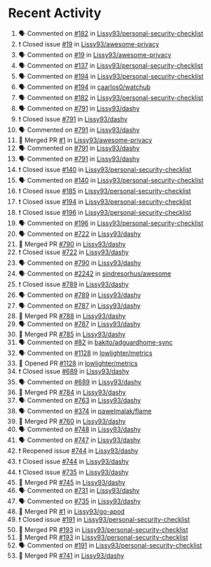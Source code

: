 # Recent Activity

<!--START_SECTION:activity-->
1. 🗣 Commented on [#182](https://github.com/Lissy93/personal-security-checklist/issues/182) in [Lissy93/personal-security-checklist](https://github.com/Lissy93/personal-security-checklist)
2. ❗️ Closed issue [#19](https://github.com/Lissy93/awesome-privacy/issues/19) in [Lissy93/awesome-privacy](https://github.com/Lissy93/awesome-privacy)
3. 🗣 Commented on [#19](https://github.com/Lissy93/awesome-privacy/issues/19) in [Lissy93/awesome-privacy](https://github.com/Lissy93/awesome-privacy)
4. 🗣 Commented on [#137](https://github.com/Lissy93/personal-security-checklist/issues/137) in [Lissy93/personal-security-checklist](https://github.com/Lissy93/personal-security-checklist)
5. 🗣 Commented on [#194](https://github.com/Lissy93/personal-security-checklist/issues/194) in [Lissy93/personal-security-checklist](https://github.com/Lissy93/personal-security-checklist)
6. 🗣 Commented on [#194](https://github.com/caarlos0/watchub/issues/194) in [caarlos0/watchub](https://github.com/caarlos0/watchub)
7. 🗣 Commented on [#182](https://github.com/Lissy93/personal-security-checklist/issues/182) in [Lissy93/personal-security-checklist](https://github.com/Lissy93/personal-security-checklist)
8. 🗣 Commented on [#791](https://github.com/Lissy93/dashy/issues/791) in [Lissy93/dashy](https://github.com/Lissy93/dashy)
9. ❗️ Closed issue [#791](https://github.com/Lissy93/dashy/issues/791) in [Lissy93/dashy](https://github.com/Lissy93/dashy)
10. 🗣 Commented on [#791](https://github.com/Lissy93/dashy/issues/791) in [Lissy93/dashy](https://github.com/Lissy93/dashy)
11. 🎉 Merged PR [#1](https://github.com/Lissy93/awesome-privacy/pull/1) in [Lissy93/awesome-privacy](https://github.com/Lissy93/awesome-privacy)
12. 🗣 Commented on [#791](https://github.com/Lissy93/dashy/issues/791) in [Lissy93/dashy](https://github.com/Lissy93/dashy)
13. 🗣 Commented on [#791](https://github.com/Lissy93/dashy/issues/791) in [Lissy93/dashy](https://github.com/Lissy93/dashy)
14. ❗️ Closed issue [#140](https://github.com/Lissy93/personal-security-checklist/issues/140) in [Lissy93/personal-security-checklist](https://github.com/Lissy93/personal-security-checklist)
15. 🗣 Commented on [#140](https://github.com/Lissy93/personal-security-checklist/issues/140) in [Lissy93/personal-security-checklist](https://github.com/Lissy93/personal-security-checklist)
16. ❗️ Closed issue [#185](https://github.com/Lissy93/personal-security-checklist/issues/185) in [Lissy93/personal-security-checklist](https://github.com/Lissy93/personal-security-checklist)
17. ❗️ Closed issue [#194](https://github.com/Lissy93/personal-security-checklist/issues/194) in [Lissy93/personal-security-checklist](https://github.com/Lissy93/personal-security-checklist)
18. ❗️ Closed issue [#196](https://github.com/Lissy93/personal-security-checklist/issues/196) in [Lissy93/personal-security-checklist](https://github.com/Lissy93/personal-security-checklist)
19. 🗣 Commented on [#196](https://github.com/Lissy93/personal-security-checklist/issues/196) in [Lissy93/personal-security-checklist](https://github.com/Lissy93/personal-security-checklist)
20. 🗣 Commented on [#722](https://github.com/Lissy93/dashy/issues/722) in [Lissy93/dashy](https://github.com/Lissy93/dashy)
21. 🎉 Merged PR [#790](https://github.com/Lissy93/dashy/pull/790) in [Lissy93/dashy](https://github.com/Lissy93/dashy)
22. ❗️ Closed issue [#722](https://github.com/Lissy93/dashy/issues/722) in [Lissy93/dashy](https://github.com/Lissy93/dashy)
23. 🗣 Commented on [#790](https://github.com/Lissy93/dashy/issues/790) in [Lissy93/dashy](https://github.com/Lissy93/dashy)
24. 🗣 Commented on [#2242](https://github.com/sindresorhus/awesome/issues/2242) in [sindresorhus/awesome](https://github.com/sindresorhus/awesome)
25. ❗️ Closed issue [#789](https://github.com/Lissy93/dashy/issues/789) in [Lissy93/dashy](https://github.com/Lissy93/dashy)
26. 🗣 Commented on [#789](https://github.com/Lissy93/dashy/issues/789) in [Lissy93/dashy](https://github.com/Lissy93/dashy)
27. 🗣 Commented on [#787](https://github.com/Lissy93/dashy/issues/787) in [Lissy93/dashy](https://github.com/Lissy93/dashy)
28. 🎉 Merged PR [#788](https://github.com/Lissy93/dashy/pull/788) in [Lissy93/dashy](https://github.com/Lissy93/dashy)
29. 🗣 Commented on [#787](https://github.com/Lissy93/dashy/issues/787) in [Lissy93/dashy](https://github.com/Lissy93/dashy)
30. 🎉 Merged PR [#785](https://github.com/Lissy93/dashy/pull/785) in [Lissy93/dashy](https://github.com/Lissy93/dashy)
31. 🗣 Commented on [#82](https://github.com/bakito/adguardhome-sync/issues/82) in [bakito/adguardhome-sync](https://github.com/bakito/adguardhome-sync)
32. 🗣 Commented on [#1128](https://github.com/lowlighter/metrics/issues/1128) in [lowlighter/metrics](https://github.com/lowlighter/metrics)
33. 💪 Opened PR [#1128](https://github.com/lowlighter/metrics/pull/1128) in [lowlighter/metrics](https://github.com/lowlighter/metrics)
34. ❗️ Closed issue [#689](https://github.com/Lissy93/dashy/issues/689) in [Lissy93/dashy](https://github.com/Lissy93/dashy)
35. 🗣 Commented on [#689](https://github.com/Lissy93/dashy/issues/689) in [Lissy93/dashy](https://github.com/Lissy93/dashy)
36. 🎉 Merged PR [#784](https://github.com/Lissy93/dashy/pull/784) in [Lissy93/dashy](https://github.com/Lissy93/dashy)
37. 🗣 Commented on [#763](https://github.com/Lissy93/dashy/issues/763) in [Lissy93/dashy](https://github.com/Lissy93/dashy)
38. 🗣 Commented on [#374](https://github.com/pawelmalak/flame/issues/374) in [pawelmalak/flame](https://github.com/pawelmalak/flame)
39. 🎉 Merged PR [#760](https://github.com/Lissy93/dashy/pull/760) in [Lissy93/dashy](https://github.com/Lissy93/dashy)
40. 🗣 Commented on [#748](https://github.com/Lissy93/dashy/issues/748) in [Lissy93/dashy](https://github.com/Lissy93/dashy)
41. 🗣 Commented on [#747](https://github.com/Lissy93/dashy/issues/747) in [Lissy93/dashy](https://github.com/Lissy93/dashy)
42. ❗️ Reopened issue [#744](https://github.com/Lissy93/dashy/issues/744) in [Lissy93/dashy](https://github.com/Lissy93/dashy)
43. ❗️ Closed issue [#744](https://github.com/Lissy93/dashy/issues/744) in [Lissy93/dashy](https://github.com/Lissy93/dashy)
44. ❗️ Closed issue [#735](https://github.com/Lissy93/dashy/issues/735) in [Lissy93/dashy](https://github.com/Lissy93/dashy)
45. 🎉 Merged PR [#745](https://github.com/Lissy93/dashy/pull/745) in [Lissy93/dashy](https://github.com/Lissy93/dashy)
46. 🗣 Commented on [#731](https://github.com/Lissy93/dashy/issues/731) in [Lissy93/dashy](https://github.com/Lissy93/dashy)
47. 🗣 Commented on [#735](https://github.com/Lissy93/dashy/issues/735) in [Lissy93/dashy](https://github.com/Lissy93/dashy)
48. 🎉 Merged PR [#1](https://github.com/Lissy93/go-apod/pull/1) in [Lissy93/go-apod](https://github.com/Lissy93/go-apod)
49. ❗️ Closed issue [#191](https://github.com/Lissy93/personal-security-checklist/issues/191) in [Lissy93/personal-security-checklist](https://github.com/Lissy93/personal-security-checklist)
50. 🎉 Merged PR [#193](https://github.com/Lissy93/personal-security-checklist/pull/193) in [Lissy93/personal-security-checklist](https://github.com/Lissy93/personal-security-checklist)
51. 🎉 Merged PR [#193](https://github.com/Lissy93/personal-security-checklist/pull/193) in [Lissy93/personal-security-checklist](https://github.com/Lissy93/personal-security-checklist)
52. 🗣 Commented on [#191](https://github.com/Lissy93/personal-security-checklist/issues/191) in [Lissy93/personal-security-checklist](https://github.com/Lissy93/personal-security-checklist)
53. 🎉 Merged PR [#741](https://github.com/Lissy93/dashy/pull/741) in [Lissy93/dashy](https://github.com/Lissy93/dashy)
<!--END_SECTION:activity-->
